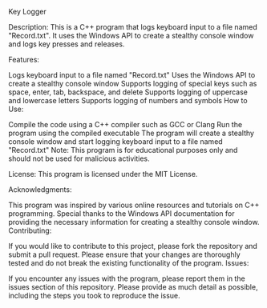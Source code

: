 Key Logger

Description: This is a C++ program that logs keyboard input to a file named "Record.txt". It uses the Windows API to create a stealthy console window and logs key presses and releases.

Features:

Logs keyboard input to a file named "Record.txt"
Uses the Windows API to create a stealthy console window
Supports logging of special keys such as space, enter, tab, backspace, and delete
Supports logging of uppercase and lowercase letters
Supports logging of numbers and symbols
How to Use:

Compile the code using a C++ compiler such as GCC or Clang
Run the program using the compiled executable
The program will create a stealthy console window and start logging keyboard input to a file named "Record.txt"
Note: This program is for educational purposes only and should not be used for malicious activities.

License: This program is licensed under the MIT License.

Acknowledgments:

This program was inspired by various online resources and tutorials on C++ programming.
Special thanks to the Windows API documentation for providing the necessary information for creating a stealthy console window.
Contributing:

If you would like to contribute to this project, please fork the repository and submit a pull request.
Please ensure that your changes are thoroughly tested and do not break the existing functionality of the program.
Issues:

If you encounter any issues with the program, please report them in the issues section of this repository.
Please provide as much detail as possible, including the steps you took to reproduce the issue.
